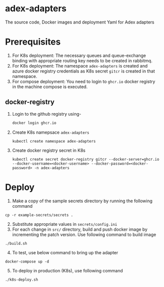 # adex-adapters
The source code, Docker images and deployment Yaml for Adex adapters 

# Prerequisites
1. For K8s deployment: The necessary queues and queue-exchange binding with appropriate
   routing key needs to be created in rabbitmq.
2. For K8s deployment: The namespace ``adex-adapters`` is created and  azure docker registry
   credentials as K8s secret ``gitcr`` is created  in that namespace.
3. For compose deployment: You need to login to ``ghcr.io`` docker registry
   in the machine compose is executed.

## docker-registry 

1. Login to the github registry using-
  
   ```sh
   docker login ghcr.io
   ```

2. Create K8s namepsace ``adex-adapters``
   ``` 
   kubectl create namespace adex-adapters
   ```
3. Create docker registry secret in K8s
   ```
   kubectl create secret docker-registry gitcr --docker-server=ghcr.io --docker-username=<docker-username> --docker-password=<docker-password> -n adex-adapters
   ```



# Deploy
1. Make a copy of the sample secrets directory by running the following command

  ```  
  cp -r example-secrets/secrets . 
  ```

2. Substitute appropriate values in ``secrets/config.ini``
3. For each change in ``src/`` directory, build and push docker image
   by incrementing the patch version. Use following command to build image

  ```
  ./build.sh
  ```
4. To test, use below command to bring up the adapter
  ```
  docker-compose up -d 
  ```  
5. To deploy in production (K8s), use following command
  ```
  ./k8s-deploy.sh
  ```
